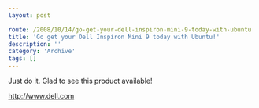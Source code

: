 ```yaml
---
layout: post

route: /2008/10/14/go-get-your-dell-inspiron-mini-9-today-with-ubuntu
title: 'Go get your Dell Inspiron Mini 9 today with Ubuntu!'
description: ''
category: 'Archive'
tags: []
---
```


Just do it. Glad to see this product available!

<a class="ph" target="_blank" rel="noopener noreferrer" href="http://www.dell.com">http://www.dell.com</a>
